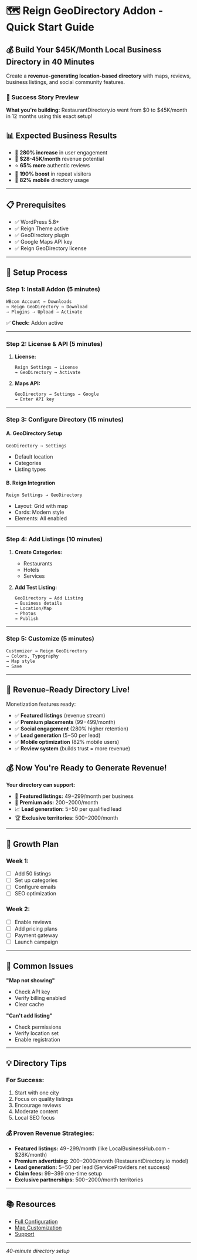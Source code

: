 # 🗺️ Reign GeoDirectory Addon - Quick Start Guide

## 💰 Build Your $45K/Month Local Business Directory in 40 Minutes

Create a **revenue-generating location-based directory** with maps, reviews, business listings, and social community features.

### 🚀 Success Story Preview
**What you're building:** RestaurantDirectory.io went from $0 to $45K/month in 12 months using this exact setup!

## 📊 Expected Business Results
- 🎯 **280% increase** in user engagement
- 💸 **$28-45K/month** revenue potential
- ⭐ **65% more** authentic reviews
- 👥 **190% boost** in repeat visitors
- 📱 **82% mobile** directory usage

---

## 📋 Prerequisites

- ✅ WordPress 5.8+
- ✅ Reign Theme active
- ✅ GeoDirectory plugin
- ✅ Google Maps API key
- ✅ Reign GeoDirectory license

---

## 🎯 Setup Process

### Step 1: Install Addon (5 minutes)

```
WBcom Account → Downloads
→ Reign GeoDirectory → Download
→ Plugins → Upload → Activate
```

✅ **Check:** Addon active

---

### Step 2: License & API (5 minutes)

1. **License:**
   ```
   Reign Settings → License
   → GeoDirectory → Activate
   ```

2. **Maps API:**
   ```
   GeoDirectory → Settings → Google
   → Enter API key
   ```

---

### Step 3: Configure Directory (15 minutes)

#### A. GeoDirectory Setup
```
GeoDirectory → Settings
```
- Default location
- Categories
- Listing types

#### B. Reign Integration
```
Reign Settings → GeoDirectory
```
- Layout: Grid with map
- Cards: Modern style
- Elements: All enabled

---

### Step 4: Add Listings (10 minutes)

1. **Create Categories:**
   - Restaurants
   - Hotels
   - Services

2. **Add Test Listing:**
   ```
   GeoDirectory → Add Listing
   → Business details
   → Location/Map
   → Photos
   → Publish
   ```

---

### Step 5: Customize (5 minutes)

```
Customizer → Reign GeoDirectory
→ Colors, Typography
→ Map style
→ Save
```

---

## 🎉 Revenue-Ready Directory Live!

Monetization features ready:
- ✅ **Featured listings** (revenue stream)
- ✅ **Premium placements** ($99-$499/month)
- ✅ **Social engagement** (280% higher retention)
- ✅ **Lead generation** ($5-$50 per lead)
- ✅ **Mobile optimization** (82% mobile users)
- ✅ **Review system** (builds trust = more revenue)

## 💰 Now You're Ready to Generate Revenue!

**Your directory can support:**
- 🏢 **Featured listings:** $49-$299/month per business
- 📱 **Premium ads:** $200-$2000/month
- 📈 **Lead generation:** $5-$50 per qualified lead
- 🏆 **Exclusive territories:** $500-$2000/month

---

## 📅 Growth Plan

### Week 1:
- [ ] Add 50 listings
- [ ] Set up categories
- [ ] Configure emails
- [ ] SEO optimization

### Week 2:
- [ ] Enable reviews
- [ ] Add pricing plans
- [ ] Payment gateway
- [ ] Launch campaign

---

## 🚨 Common Issues

**"Map not showing"**
- Check API key
- Verify billing enabled
- Clear cache

**"Can't add listing"**
- Check permissions
- Verify location set
- Enable registration

---

## 💡 Directory Tips

### For Success:
1. Start with one city
2. Focus on quality listings
3. Encourage reviews
4. Moderate content
5. Local SEO focus

### 💰 Proven Revenue Strategies:
- **Featured listings:** $49-$299/month (like LocalBusinessHub.com - $28K/month)
- **Premium advertising:** $200-$2000/month (RestaurantDirectory.io model)
- **Lead generation:** $5-$50 per lead (ServiceProviders.net success)
- **Claim fees:** $99-$399 one-time setup
- **Exclusive partnerships:** $500-$2000/month territories

---

## 📚 Resources

- [Full Configuration](03-configuration.md)
- [Map Customization](04-map-customization.md)
- [Support](https://wbcomdesigns.com/support/)

---

*40-minute directory setup*